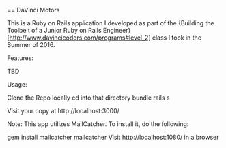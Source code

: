 == DaVinci Motors

This is a Ruby on Rails application I developed as part of the
{Building the Toolbelt of a Junior Ruby on Rails Engineer}[http://www.davincicoders.com/programs#level_2]
class I took in the Summer of 2016.

Features:

  TBD

Usage:

  Clone the Repo locally
  cd into that directory
  bundle
  rails s

  Visit your copy at http://localhost:3000/

Note: This app utilizes MailCatcher. To install it, do the following:

  gem install mailcatcher
  mailcatcher
  Visit http://localhost:1080/ in a browser
